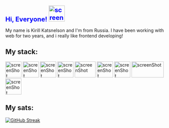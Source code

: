 <h1 style="color: blue; font-size: 20px">Hi, Everyone! <img src="https://github.com/kirill-k88/kirill-k88/assets/100775872/5dd29894-d7f7-4de3-a325-be8b5b37c591" alt="screenShot" style="width: 50px; height: 50px;"></h1>
<p>My name is Kirill Katsnelson and I'm from Russia.
  I have been working with web for two years, and i really like frontend developing!</p>

## My stack:

<img src="https://github.com/kirill-k88/kirill-k88/assets/100775872/08697c37-5c7c-42c5-85bf-d793a828d258" alt="screenShot" style="width: 50px; height: 50px;">
<img src="https://github.com/kirill-k88/kirill-k88/assets/100775872/f1f344ca-e22b-4428-ba6f-ed0162e40db9" alt="screenShot" style="width: 50px; height: 50px;">
<img src="https://github.com/kirill-k88/kirill-k88/assets/100775872/b3065af2-e52c-474e-94cf-0e6ba05052e2" alt="screenShot" style="width: 50px; height: 50px;">
<img src="https://github.com/kirill-k88/kirill-k88/assets/100775872/eda14a97-801e-4a1e-be44-8ac546ac9d36" alt="screenShot" style="width: 50px; height: 50px;">
<img src="https://github.com/kirill-k88/kirill-k88/assets/100775872/48ef0805-e035-4e62-90c2-a538ef47686d" alt="screenShot" style="width: 65px; height: 50px;">
<img src="https://github.com/kirill-k88/kirill-k88/assets/100775872/4ff4226a-f4e3-41ad-82ba-93c2b1b42362" alt="screenShot" style="width: 50px; height: 50px;">
<img src="https://github.com/kirill-k88/kirill-k88/assets/100775872/cce83a15-f35b-448e-906f-55854c75fd88" alt="screenShot" style="width: 50px; height: 50px;">
<img src="https://github.com/kirill-k88/kirill-k88/assets/100775872/95bec68b-d857-4190-a1fc-67ecdee7c44f" alt="screenShot" style="width: 100px; height: 50px;">
<img src="https://github.com/kirill-k88/kirill-k88/assets/100775872/04dbde94-c76d-4875-85b2-6ed1540c64e6" alt="screenShot" style="width: 50px; height: 50px;">

## My sats:
<a href="https://git.io/streak-stats"><img src="http://github-readme-streak-stats.herokuapp.com?user=kirill-k88" alt="GitHub Streak" /></a>

<!--
**kirill-k88/kirill-k88** is a ✨ _special_ ✨ repository because its `README.md` (this file) appears on your GitHub profile.

Here are some ideas to get you started:

- 🔭 I’m currently working on ...
- 🌱 I’m currently learning ...
- 👯 I’m looking to collaborate on ...
- 🤔 I’m looking for help with ...
- 💬 Ask me about ...
- 📫 How to reach me: ...
- 😄 Pronouns: ...
- ⚡ Fun fact: ...
-->
